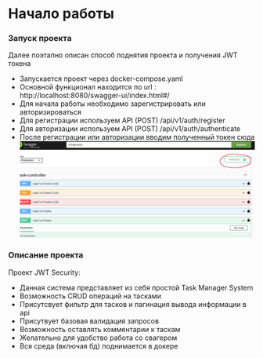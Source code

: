 # Начало работы

### Запуск проекта
Далее поэтапно описан способ поднятия проекта и получения JWT токена

* Запускается проект через docker-compose.yaml
* Основной функционал находится по url : http://localhost:8080/swagger-ui/index.html#/
* Для начала работы необходимо зарегистрировать или авторизироваться
* Для регистрации используем API (POST) /api/v1/auth/register
* Для авторизации используем API (POST) /api/v1/auth/authenticate
* После регистрации или авторизации вводим полученный токен сюда ![](123.png)

### Описание проекта
Проект JWT Security:

* Данная система представляет из себя простой Task Manager System
* Возможность CRUD операций на тасками
* Присутсвует фильтр для тасков и пагинация вывода информации в api
* Присутвует базовая валидация запросов
* Возможность оставлять комментарии к таскам
* Желательно для удобство работа со свагером
* Вся среда (включая бд) поднимается в докере